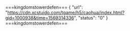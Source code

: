 ===kingdomstowerdefen=== { "url": "https://cdn.xcstuido.com/tgame/h5/caohua/index.html?gid=1000938&time=1569314336", "status": "0" } ===kingdomstowerdefen===

